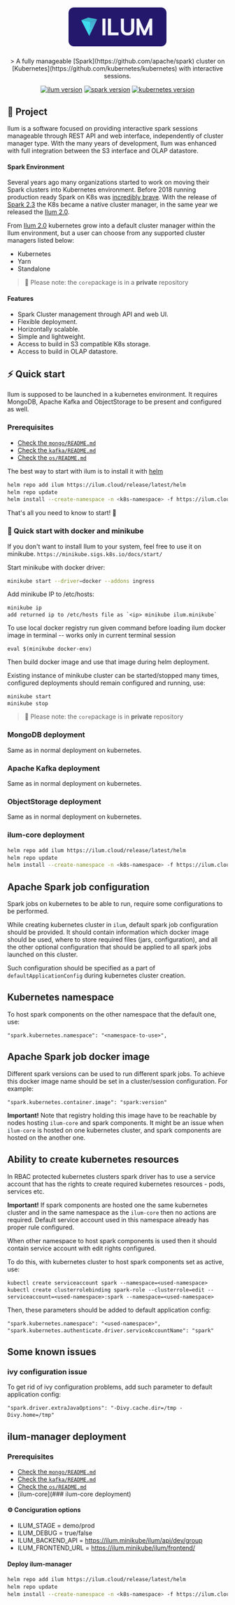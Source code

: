 <h1 align="center">
  <img src="logo.svg" width="224px"/><br/>
</h1>

<p align="center">
> A fully manageable [Spark](https://github.com/apache/spark) cluster on [Kubernetes](https://github.com/kubernetes/kubernetes) with interactive sessions.
</p>

<p align="center">
<a href="https://github.com/ilum-cloud/ilum-core/releases/" target="_blank"><img src="https://img.shields.io/badge/version-3.1.2.6-blue?style=for-the-badge&logo=none" alt="ilum version" /></a>
<a href="https://spark.apache.org/releases/spark-release-3-1-2.html" target="_blank"><img src="https://img.shields.io/badge/Spark-3.1.2-red?style=for-the-badge&logo=apache-spark" alt="spark version" /></a>
<a href="https://github.com/kubernetes/kubernetes/releases/tag/v1.22.1" target="_blank"><img src="https://img.shields.io/badge/Kubernetes-1.22.1-blue?style=for-the-badge&logo=kubernetes" alt="kubernetes version" /></a>
</p>


## 📖 Project

Ilum is a software focused on providing interactive spark sessions manageable through REST API and web interface, independently of cluster manager type. With the many years of development, Ilum was enhanced with full integration between the S3 interface and OLAP datastore.

#### Spark Environment

Several years ago many organizations started to work on moving their Spark clusters into Kubernetes environment. Before 2018 running production ready Spark on K8s was [incredibly brave](https://github.com/apache-spark-on-k8s/spark).
With the release of [Spark 2.3](https://spark.apache.org/releases/spark-release-2-3-0.html) the K8s became a native cluster manager, in the same year we released the [Ilum 2.0](https://github.com/ilum-cloud/ilum-core/releases/tag/ilum-2.0.0).

From [Ilum 2.0](https://github.com/ilum-cloud/ilum-core/releases/tag/ilum-2.0.0) kubernetes grow into a default cluster manager within the Ilum environment, but a user can choose from any supported cluster managers listed below:

- Kubernetes
- Yarn
- Standalone

> 🔔 Please note: the `core`package is in a **private** repository

#### Features

- Spark Cluster management through API and web UI.
- Flexible deployment.
- Horizontally scalable.
- Simple and lightweight.
- Access to build in S3 compatible K8s storage.
- Access to build in OLAP datastore.

## ⚡️ Quick start

Ilum is supposed to be launched in a kubernetes environment.
It requires MongoDB, Apache Kafka and ObjectStorage to be present and configured as well.

### Prerequisites

- [Check the `mongo/README.md`](mongo/)
- [Check the `kafka/README.md`](kafka/)
- [Check the `os/README.md`](os/)

The best way to start with ilum is to install it with [helm](https://helm.sh/)

```bash
helm repo add ilum https://ilum.cloud/release/latest/helm
helm repo update
helm install --create-namespace -n <k8s-namespace> -f https://ilum.cloud/release/latest/ilum-config.yaml --set image=ilum:3.1.2.6 --set mongo.uri=<mongo uri> --set kafka.address=<kafka broker address> ilum/core
```

That's all you need to know to start! 🎉

### 🐳 Quick start with docker and minikube

If you don't want to install Ilum to your system, feel free to use it on minikube.
```https://minikube.sigs.k8s.io/docs/start/```

Start minikube with docker driver:

```bash
minikube start --driver=docker --addons ingress
```
Add minikube IP to /etc/hosts:
```
minikube ip
add returned ip to /etc/hosts file as `<ip> minikube ilum.minikube`
```
To use local docker registry run given command before loading ilum docker image in terminal -- works only in current 
terminal session
```shell
eval $(minikube docker-env)
```
Then build docker image and use that image during helm deployment.

Existing instance of minikube cluster can be started/stopped many times, 
configured deployments should remain configured and running, use:
```shell
minikube start
minikube stop
```

> 🔔 Please note: the `core`package is in **private** repository

### MongoDB deployment

Same as in normal deployment on kubernetes.

### Apache Kafka deployment

Same as in normal deployment on kubernetes.

### ObjectStorage deployment

Same as in normal deployment on kubernetes.

### ilum-core deployment

```bash
helm repo add ilum https://ilum.cloud/release/latest/helm
helm repo update
helm install --create-namespace -n <k8s-namespace> -f https://ilum.cloud/release/latest/values-minikube.yaml --set image=ilum:3.1.2.6 --set mongo.uri=<mongo uri> --set kafka.address=<kafka broker address> ilum/core
```

## Apache Spark job configuration

Spark jobs on kubernetes to be able to run, require some configurations to be performed.

While creating kubernetes cluster in `ilum`, default spark job configuration should be provided. It should contain
information which docker image should be used, where to store required files (jars, configuration), and all the other 
optional configuration that should be applied to all spark jobs launched on this cluster.

Such configuration should be specified as a part of `defaultApplicationConfig` during kubernetes cluster creation.

## Kubernetes namespace

To host spark components on the other namespace that the default one, use:
```shell
"spark.kubernetes.namespace": "<namespace-to-use>",
```

## Apache Spark job docker image

Different spark versions can be used to run different spark jobs. To achieve this docker image name should be set in 
a cluster/session configuration. For example:
```shell
"spark.kubernetes.container.image": "spark:version"
```

**Important!** Note that registry holding this image have to be reachable by nodes hosting `ilum-core` and 
spark components. It might be an issue when `ilum-core` is hosted on one kubernetes cluster, and spark components
are hosted on the another one.

## Ability to create kubernetes resources

In RBAC protected kubernetes clusters spark driver has to use a service account that has the rights to create required
kubernetes resources - pods, services etc.

**Important!** If spark components are hosted one the same kubernetes cluster and in the same namespace as the 
`ilum-core` then no actions are required. Default service account used in this namespace already has proper 
rule configured.

When other namespace to host spark components is used then it should contain service account with edit rights 
configured.

To do this, with kubernetes cluster to host spark components set as active, use:
```shell
kubectl create serviceaccount spark --namespace=<used-namespace>
kubectl create clusterrolebinding spark-role --clusterrole=edit --serviceaccount=<used-namespace>:spark --namespace=<used-namespace>
```

Then, these parameters should be added to default application config:
```shell
"spark.kubernetes.namespace": "<used-namespace>",
"spark.kubernetes.authenticate.driver.serviceAccountName": "spark"
```

## Some known issues

### ivy configuration issue

To get rid of ivy configuration problems, add such parameter to default application config:
```shell
"spark.driver.extraJavaOptions": "-Divy.cache.dir=/tmp -Divy.home=/tmp"
```

## ilum-manager deployment

### Prerequisites

- [Check the `mongo/README.md`](mongo/)
- [Check the `kafka/README.md`](kafka/)
- [Check the `os/README.md`](os/)
- [ilum-core](### ilum-core deployment)

#### ⚙️ Conciguration options

- ILUM_STAGE = demo/prod
- ILUM_DEBUG = true/false
- ILUM_BACKEND_API = https://ilum.minikube/ilum/api/dev/group
- ILUM_FRONTEND_URL = https://ilum.minikube/ilum/frontend/

#### Deploy ilum-manager

```bash
helm repo add ilum https://ilum.cloud/release/latest/helm
helm repo update
helm install --create-namespace -n <k8s-namespace> -f https://ilum.cloud/release/latest/values-minikube.yaml --set image=ilum-manager:3.1.2.6 --set mongo.uri=<mongo uri> --set kafka.address=<kafka broker address> ilum/manager
```

